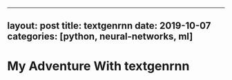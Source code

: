 ---
layout: post
title: textgenrnn
date: 2019-10-07
categories: [python, neural-networks, ml]
----
# My Adventure With textgenrnn
